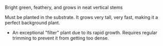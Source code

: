 
Bright green, feathery, and grows in neat vertical stems

Must be planted in the substrate. It grows very tall, very fast, making it a perfect background plant.

- An exceptional "filter" plant due to its rapid growth. Requires regular trimming to prevent it from getting too dense.